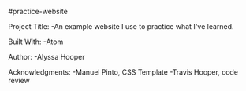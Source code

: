 #practice-website

Project Title:
-An example website I use to practice what I've learned. 

Built With:
-Atom

Author:
-Alyssa Hooper

Acknowledgments:
-Manuel Pinto, CSS Template
-Travis Hooper, code review
